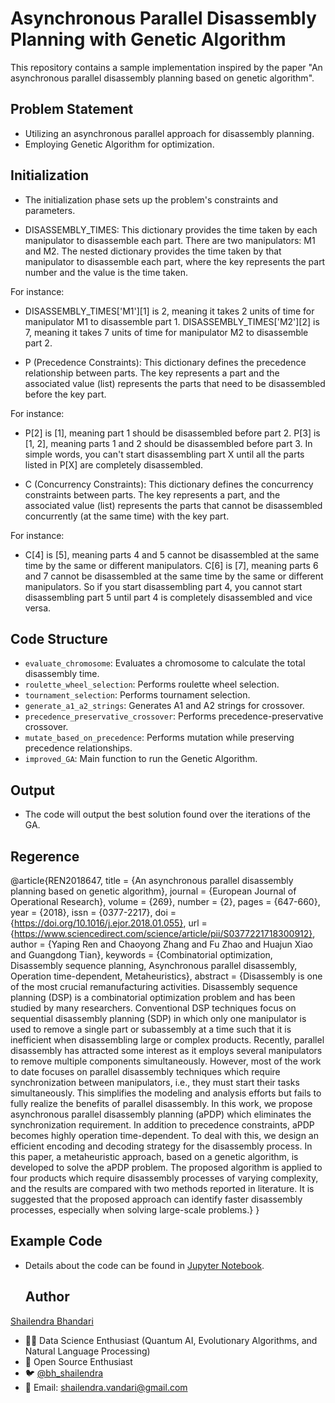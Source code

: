 # Asynchronous Parallel Disassembly Planning with Genetic Algorithm

This repository contains a sample implementation inspired by the paper "An asynchronous parallel disassembly planning based on genetic algorithm".

## Problem Statement
- Utilizing an asynchronous parallel approach for disassembly planning.
- Employing Genetic Algorithm for optimization.

## Initialization
- The initialization phase sets up the problem's constraints and parameters.

- DISASSEMBLY_TIMES: This dictionary provides the time taken by each manipulator to disassemble each part. There are two manipulators: M1 and M2. The nested dictionary provides the time taken by that manipulator to disassemble each part, where the key represents the part number and the value is the time taken.

For instance:

- DISASSEMBLY_TIMES['M1'][1] is 2, meaning it takes 2 units of time for manipulator M1 to disassemble part 1. DISASSEMBLY_TIMES['M2'][2] is 7, meaning it takes 7 units of time for manipulator M2 to disassemble part 2.

- P (Precedence Constraints): This dictionary defines the precedence relationship between parts. The key represents a part and the associated value (list) represents the parts that need to be disassembled before the key part.

For instance:

- P[2] is [1], meaning part 1 should be disassembled before part 2. P[3] is [1, 2], meaning parts 1 and 2 should be disassembled before part 3. In simple words, you can't start disassembling part X until all the parts listed in P[X] are completely disassembled.

- C (Concurrency Constraints): This dictionary defines the concurrency constraints between parts. The key represents a part, and the associated value (list) represents the parts that cannot be disassembled concurrently (at the same time) with the key part.

For instance:

- C[4] is [5], meaning parts 4 and 5 cannot be disassembled at the same time by the same or different manipulators. C[6] is [7], meaning parts 6 and 7 cannot be disassembled at the same time by the same or different manipulators. So if you start disassembling part 4, you cannot start disassembling part 5 until part 4 is completely disassembled and vice versa.



## Code Structure
- `evaluate_chromosome`: Evaluates a chromosome to calculate the total disassembly time.
- `roulette_wheel_selection`: Performs roulette wheel selection.
- `tournament_selection`: Performs tournament selection.
- `generate_a1_a2_strings`: Generates A1 and A2 strings for crossover.
- `precedence_preservative_crossover`: Performs precedence-preservative crossover.
- `mutate_based_on_precedence`: Performs mutation while preserving precedence relationships.
- `improved_GA`: Main function to run the Genetic Algorithm.

## Output
- The code will output the best solution found over the iterations of the GA.

## Regerence
@article{REN2018647,
title = {An asynchronous parallel disassembly planning based on genetic algorithm},
journal = {European Journal of Operational Research},
volume = {269},
number = {2},
pages = {647-660},
year = {2018},
issn = {0377-2217},
doi = {https://doi.org/10.1016/j.ejor.2018.01.055},
url = {https://www.sciencedirect.com/science/article/pii/S0377221718300912},
author = {Yaping Ren and Chaoyong Zhang and Fu Zhao and Huajun Xiao and Guangdong Tian},
keywords = {Combinatorial optimization, Disassembly sequence planning, Asynchronous parallel disassembly, Operation time-dependent, Metaheuristics},
abstract = {Disassembly is one of the most crucial remanufacturing activities. Disassembly sequence planning (DSP) is a combinatorial optimization problem and has been studied by many researchers. Conventional DSP techniques focus on sequential disassembly planning (SDP) in which only one manipulator is used to remove a single part or subassembly at a time such that it is inefficient when disassembling large or complex products. Recently, parallel disassembly has attracted some interest as it employs several manipulators to remove multiple components simultaneously. However, most of the work to date focuses on parallel disassembly techniques which require synchronization between manipulators, i.e., they must start their tasks simultaneously. This simplifies the modeling and analysis efforts but fails to fully realize the benefits of parallel disassembly. In this work, we propose asynchronous parallel disassembly planning (aPDP) which eliminates the synchronization requirement. In addition to precedence constraints, aPDP becomes highly operation time-dependent. To deal with this, we design an efficient encoding and decoding strategy for the disassembly process. In this paper, a metaheuristic approach, based on a genetic algorithm, is developed to solve the aPDP problem. The proposed algorithm is applied to four products which require disassembly processes of varying complexity, and the results are compared with two methods reported in literature. It is suggested that the proposed approach can identify faster disassembly processes, especially when solving large-scale problems.}
}

## Example Code 
- Details about the code can be found in [Jupyter Notebook](https://github.com/shailendrabhandari/PDP_genetic_algorithm/blob/main/PDP_geneticAlgorithm.ipynb).

  ## Author
[Shailendra Bhandari](https://github.com/shailendrabhandari)

- 👨‍💻 Data Science Enthusiast (Quantum AI, Evolutionary Algorithms, and Natural Language Processing)
- 📖 Open Source Enthusiast
- 🐦 [@bh_shailendra](https://twitter.com/bh_shailendra)
- 📧 Email: shailendra.vandari@gmail.com


